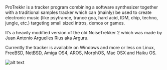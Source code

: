 ProTrekkr is a tracker program combining a software synthesizer together with
a traditional samples tracker which can (mainly) be used to create electronic music
(like psytrance, trance goa, hard acid, IDM, chip, techno, jungle, etc.)
targeting small sized intros, demos or games.

It’s a heavily modified version of the old NoiseTrekker 2 which was made by
Juan Antonio Arguelles Rius aka Arguru.

Currently the tracker is available on Windows and more or less on Linux, FreeBSD, NetBSD, Amiga OS4, AROS, MorphOS, Mac OSX and Haiku OS.

![alt text](ptk.png)
